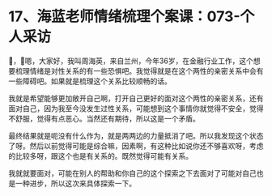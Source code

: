 # 17、海蓝老师情绪梳理个案课：073-个人采访

🎼，🎼嗯，大家好，我叫周海英，来自兰州，今年36岁，在金融行业工作，这个想要梳理情绪是对性关系的有一些恐惧吧。我觉得就是在这个两性的亲密关系中会有一些障碍吧。如果就是梳理这个关系比较顺畅的话。

我就是希望能够更加敞开自己啊，打开自己更好的面对这个两性的亲密关系，还有面对自己，因为我至今没发生过性关系，可能想到这个事情你就觉得不安全，觉得不舒服，觉得有点恶心。当然还有期待，所以这是一个矛盾。

最终结果就是呃没有什么作为，就是两两边的力量抵消了吧。所以我发现这个状态了呀。然后以前觉得可能是综合嘛，因素啊，有这种比如说你还不够喜欢呀，考虑的比较多呀，跟这个也是有关系的。既然觉得可能有关系。

我就就要面对，可能在别人的帮助和你自己的这个探索之下去面对了可能对自己也是一种进步，所以这次来具体探索一下。


